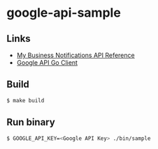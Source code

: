 # google-api-sample

## Links

- [My Business Notifications API Reference](https://developers.google.com/my-business/reference/notifications/rest)
- [Google API Go Client](https://github.com/googleapis/google-api-go-client#google-apis-client-library-for-go)

## Build

```.sh
$ make build
```

## Run binary

```.sh
$ GOOGLE_API_KEY=<Google API Key> ./bin/sample
```
